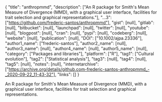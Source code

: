 {
  "title": "anthropmmd",
  "description": ["An R package for Smith's Mean Measure of Divergence (MMD), with a graphical user interface, facilities for trait selection and graphical representations."],
  "...3": ["https://github.com/frederic-santos/anthropmmd"],
  "gist": [null],
  "gitlab": [null],
  "bitbucket": [null],
  "launchpad": [null],
  "twitter": [null],
  "youtube": [null],
  "blogpost": [null],
  "cran": [null],
  "pypi": [null],
  "codeberg": [null],
  "website": [null],
  "publication": [null],
  "DOI": ["10.1002/ajpa.23336"],
  "author1_name": ["frederic-santos"],
  "author2_name": [null],
  "author3_name": [null],
  "author4_name": [null],
  "author5_name": [null],
  "category": ["Packages and libraries"],
  "platform": ["R"],
  "tag1": ["Cultural evolution"],
  "tag2": ["Statistical analysis"],
  "tag3": [null],
  "tag4": [null],
  "tag5": [null],
  "notes": [null],
  "internetarchive": ["https://archive.org/details/github.com-frederic-santos-anthropmmd_-_2020-09-22_11-43-32"],
  "links": []
}

<!-- Generated by csv2md.R – do not edit by hand -->

An R package for Smith's Mean Measure of Divergence (MMD), with a graphical user interface, facilities for trait selection and graphical representations.